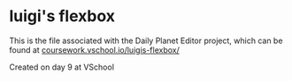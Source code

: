 # luigi's flexbox

This is the file associated with the Daily Planet Editor project, which can be found at [coursework.vschool.io/luigis-flexbox/](https://coursework.vschool.io/luigis-flexbox/)

Created on day 9 at VSchool
